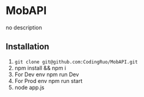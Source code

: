 # MobAPI

no description

## Installation

1. `git clone git@github.com:CodingRuo/MobAPI.git`
2. npm install && npm i
3. For Dev env npm run Dev
4. For Prod env npm run start
5. node app.js
